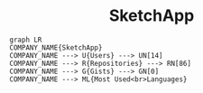 <h1 align="center">SketchApp</h1>

```mermaid
graph LR
COMPANY_NAME{SketchApp}
COMPANY_NAME ---> U{Users} ---> UN[14]
COMPANY_NAME ---> R{Repositories} ---> RN[86]
COMPANY_NAME ---> G{Gists} ---> GN[0]
COMPANY_NAME ---> ML{Most Used<br>Languages}
```
